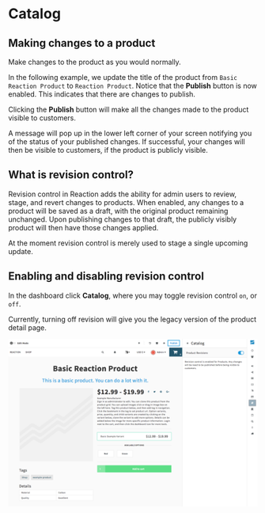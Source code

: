 # Catalog

## Making changes to a product

Make changes to the product as you would normally.

In the following example, we update the title of the product from `Basic Reaction Product` to `Reaction Product`. Notice that the **Publish** button is now enabled. This indicates that there are changes to publish.

Clicking the **Publish** button will make all the changes made to the product visible to customers.

A message will pop up in the lower left corner of your screen notifying you of the status of your published changes. If successful, your changes will then be visible to customers, if the product is publicly visible.

## What is revision control?

Revision control in Reaction adds the ability for admin users to review, stage, and revert changes to products. When enabled, any changes to a product will be saved as a draft, with the original product remaining unchanged. Upon publishing changes to that draft, the publicly visibly product will then have those changes applied.

At the moment revision control is merely used to stage a single upcoming update.

## Enabling and disabling revision control

In the dashboard click <i class="font-icon fa fa-book"></i> **Catalog**, where you may toggle revision control `on`, or `off`.

Currently, turning off revision will give you the legacy version of the product detail page.

![](/assets/admin-catalog-revision-settings.png "Catalog Revision Settings")
